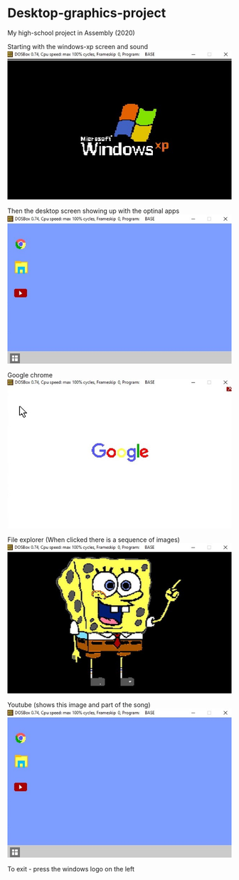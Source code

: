 # Desktop-graphics-project
My high-school project in Assembly (2020)



Starting with the windows-xp screen and sound
![Windows](https://github.com/linoyazdi/Desktop-graphics-project/blob/master/pictures-readme/windows-xp.jpeg?raw=true)

Then the desktop screen showing up with the optinal apps
![Desktop](https://github.com/linoyazdi/Desktop-graphics-project/blob/master/pictures-readme/desktop-screen.jpeg?raw=true)

Google chrome
![Google](https://github.com/linoyazdi/Desktop-graphics-project/blob/master/pictures-readme/google-screen.jpeg?raw=true)

File explorer (When clicked there is a sequence of images)
![Spongebob](https://github.com/linoyazdi/Desktop-graphics-project/blob/master/pictures-readme/spongebob.jpeg?raw=true)

Youtube (shows this image and part of the song)
![Desktop](https://github.com/linoyazdi/Desktop-graphics-project/blob/master/pictures-readme/desktop-screen.jpeg?raw=true)

To exit - press the windows logo on the left
